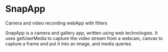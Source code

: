 # SnapApp
Camera and video recording webApp with filters

SnapApp is a camera and gallery app, written using web technologies. It uses getUserMedia to capture the video stream from a webcam, 
canvas to capture a frame and put it into an image, 
and media queries
